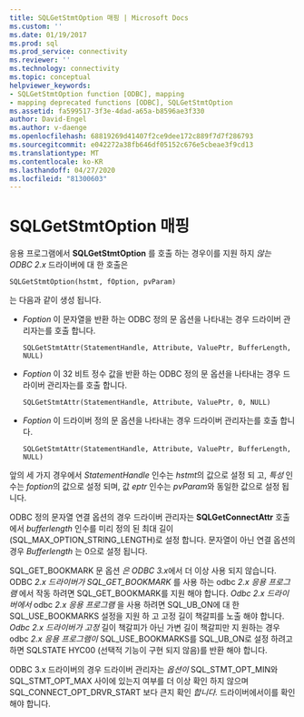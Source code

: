 ```yaml
---
title: SQLGetStmtOption 매핑 | Microsoft Docs
ms.custom: ''
ms.date: 01/19/2017
ms.prod: sql
ms.prod_service: connectivity
ms.reviewer: ''
ms.technology: connectivity
ms.topic: conceptual
helpviewer_keywords:
- SQLGetStmtOption function [ODBC], mapping
- mapping deprecated functions [ODBC], SQLGetStmtOption
ms.assetid: fa599517-3f3e-4dad-a65a-b8596ae3f330
author: David-Engel
ms.author: v-daenge
ms.openlocfilehash: 68819269d41407f2ce9dee172c889f7d7f286793
ms.sourcegitcommit: e042272a38fb646df05152c676e5cbeae3f9cd13
ms.translationtype: MT
ms.contentlocale: ko-KR
ms.lasthandoff: 04/27/2020
ms.locfileid: "81300603"
---
```

# <a name="sqlgetstmtoption-mapping"></a>SQLGetStmtOption 매핑
응용 프로그램에서 **SQLGetStmtOption** 를 호출 하는 경우이를 지원 하지 *않는 ODBC 2.x* 드라이버에 대 한 호출은  
  
```  
SQLGetStmtOption(hstmt, fOption, pvParam)  
```  
  
 는 다음과 같이 생성 됩니다.  
  
-   *Foption* 이 문자열을 반환 하는 ODBC 정의 문 옵션을 나타내는 경우 드라이버 관리자는를 호출 합니다.  
  
    ```  
    SQLGetStmtAttr(StatementHandle, Attribute, ValuePtr, BufferLength, NULL)  
    ```  
  
-   *Foption* 이 32 비트 정수 값을 반환 하는 ODBC 정의 문 옵션을 나타내는 경우 드라이버 관리자는를 호출 합니다.  
  
    ```  
    SQLGetStmtAttr(StatementHandle, Attribute, ValuePtr, 0, NULL)  
    ```  
  
-   *Foption* 이 드라이버 정의 문 옵션을 나타내는 경우 드라이버 관리자는를 호출 합니다.  
  
    ```  
    SQLGetStmtAttr(StatementHandle, Attribute, ValuePtr, BufferLength, NULL)  
    ```  
  
 앞의 세 가지 경우에서 *StatementHandle* 인수는 *hstmt*의 값으로 설정 되 고, *특성* 인수는 *foption*의 값으로 설정 되며, 값 *eptr* 인수는 *pvParam*와 동일한 값으로 설정 됩니다.  
  
 ODBC 정의 문자열 연결 옵션의 경우 드라이버 관리자는 **SQLGetConnectAttr** 호출에서 *bufferlength* 인수를 미리 정의 된 최대 길이 (SQL_MAX_OPTION_STRING_LENGTH)로 설정 합니다. 문자열이 아닌 연결 옵션의 경우 *Bufferlength* 는 0으로 설정 됩니다.  
  
 SQL_GET_BOOKMARK 문 옵션 *은 ODBC 3.x*에서 더 이상 사용 되지 않습니다. ODBC *2.x 드라이버가 SQL_GET_BOOKMARK* 를 사용 하는 odbc *2.x 응용 프로그램* 에서 작동 하려면 SQL_GET_BOOKMARK를 지원 해야 합니다. *Odbc 2.x 드라이버에서* odbc *2.x 응용 프로그램* 을 사용 하려면 SQL_UB_ON에 대 한 SQL_USE_BOOKMARKS 설정을 지원 하 고 고정 길이 책갈피를 노출 해야 합니다. *Odbc 2.x 드라이버가 고정* 길이 책갈피가 아닌 가변 길이 책갈피만 지 원하는 경우 odbc *2.x 응용 프로그램이* SQL_USE_BOOKMARKS를 SQL_UB_ON로 설정 하려고 하면 SQLSTATE HYC00 (선택적 기능이 구현 되지 않음)를 반환 해야 합니다.  
  
 ODBC 3.x 드라이버의 경우 드라이버 관리자는 *옵션이* SQL_STMT_OPT_MIN와 SQL_STMT_OPT_MAX 사이에 있는지 여부를 더 이상 확인 하지 않으며 SQL_CONNECT_OPT_DRVR_START 보다 큰지 확인 *합니다.* 드라이버에서이를 확인 해야 합니다.
